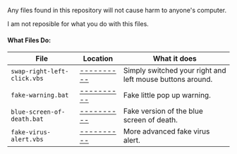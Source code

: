 Any files found in this repository will not cause harm to anyone's computer.

I am not reposible for what you do with this files.

#### What Files Do:
| File | Location | What it does |
| ---- | -------- | ------------ |
| `swap-right-left-click.vbs` | [----------](vbs/swap-right-left-click.vbs) | Simply switched your right and left mouse buttons around. |
| `fake-warning.bat` | [----------](fake-virus'/fake-warning.bat) | Fake little pop up warning. |
| `blue-screen-of-death.bat` | [----------](fake-virus'/blue-screen-of-death.bat) | Fake version of the blue screen of death. |
| `fake-virus-alert.vbs` | [----------](fake-virus'/fake-virus-alert.vbs) | More advanced fake virus alert. |
